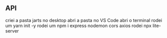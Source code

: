 ## API
criei a pasta jarts no desktop
abri a pasta no VS Code
abri o terminal 
rodei um yarn init -y
rodei um npm i express nodemon cors axios
rodei npx lite-server

